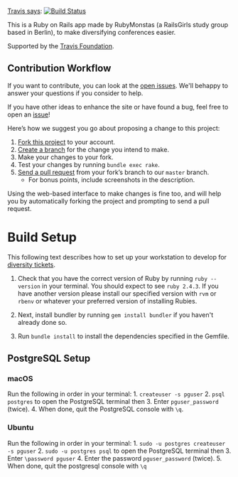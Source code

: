 [Travis says](https://travis-ci.org/rubymonsters/diversity_ticketing): [![Build Status](https://travis-ci.org/rubymonsters/diversity_ticketing.svg?branch=master)](https://travis-ci.org/rubymonsters/diversity_ticketing)

This is a Ruby on Rails app made by RubyMonstas (a RailsGirls study group based in Berlin), to make diversifying conferences easier.

Supported by the [Travis Foundation](http://foundation.travis-ci.org/).

## Contribution Workflow
If you want to contribute, you can look at the [open issues](https://github.com/rubymonsters/diversity_ticketing/issues). We'll behappy to answer your questions if you consider to help.

If you have other ideas to enhance the site or have found a bug, feel free to open an [issue](https://github.com/rubymonsters/diversity_ticketing/issues)!

Here’s how we suggest you go about proposing a change to this project:

1. [Fork this project][fork] to your account.
2. [Create a branch][branch] for the change you intend to make.
3. Make your changes to your fork.
4. Test your changes by running `bundle exec rake`.
5. [Send a pull request][pr] from your fork’s branch to our `master` branch.
    - For bonus points, include screenshots in the description.

Using the web-based interface to make changes is fine too, and will help you
by automatically forking the project and prompting to send a pull request.

[fork]: https://help.github.com/articles/fork-a-repo/
[branch]: https://help.github.com/articles/creating-and-deleting-branches-within-your-repository
[pr]: https://help.github.com/articles/using-pull-requests/

# Build Setup
This following text describes how to set up your workstation to develop for [diversity tickets](https://diversitytickets.org).

1. Check that you have the correct version of Ruby by running `ruby --version` in your terminal. You should expect to see `ruby 2.4.3`. If you have another version please install our specified version with `rvm` or `rbenv` or whatever your preferred version of installing Rubies.

1. Next, install bundler by running `gem install bundler` if you haven't already done so.

1. Run `bundle install` to install the dependencies specified in the Gemfile.


## PostgreSQL Setup
### macOS 

Run the following in order in your terminal:
    1. `createuser -s pguser`
    2. `psql postgres` to open the PostgreSQL terminal then
    3. Enter `pguser_password` (twice).
    4. When done, quit the PostgreSQL console with `\q`.

### Ubuntu

Run the following in order in your terminal:
    1. `sudo -u postgres createuser -s pguser`
    2. `sudo -u postgres psql` to open the PostgreSQL terminal then
    3. Enter `\password pguser`
    4. Enter the password `pguser_password` (twice).
    5. When done, quit the postgresql console with `\q`
